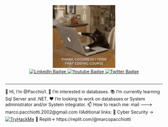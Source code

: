 <div id="header" align="center">
  <img src="img/giphy.gif" width="200"/>
</div>
<div id="badges" style="text-align:center">
  <a href="your-linkedin-URL">
    <img src="https://img.shields.io/badge/LinkedIn-blue?style=for-the-badge&logo=linkedin&logoColor=white" alt="LinkedIn Badge"/>
  </a>
  <a href="your-youtube-URL">
    <img src="https://img.shields.io/badge/YouTube-red?style=for-the-badge&logo=youtube&logoColor=white" alt="Youtube Badge"/>
  </a>
  <a href="your-twitter-URL">
    <img src="https://img.shields.io/badge/Twitter-blue?style=for-the-badge&logo=twitter&logoColor=white" alt="Twitter Badge"/>
  </a>

</div>
<div style="text-align:center">
<img src="https://komarev.com/ghpvc/?username=pacchio1&style=flat-square&color=blueviolet" alt=""/>
</div>
<hr>
<p>
👋 Hi, I’m @Pacchio1.
    👀 I’m interested in databases.
    📚 I’m currently learning Sql Server and .NET.
    ❤️ I’m looking to work on databases or System administrator and/or System integrator.
    📫 How to reach me: mail ---> marco.pacchiotti.2002@gmail.com
        ⛓️Aditional links:
    🤖 Cyber Security -><a href="https://tryhackme.com/p/Monkey420"> <img src="https://tryhackme-badges.s3.amazonaws.com/Monkey420.png" alt="TryHackMe"></a>
    💼 Replit-> https://replit.com/@marcopacchiotti
</p>
